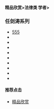 
#### 精品欣赏>法律类 学者>

### 任剑涛系列

- [  555 ](https://youtu.be/s521di_bjgA)
- [   ]()
- [   ]()
- [   ]()
- [   ]()
- [   ]()
- [   ]()
- [   ]()
- [   ]()
- [   ]()




#### 推荐点击
- [精品欣赏](https://summer200.github.io/content/main)





